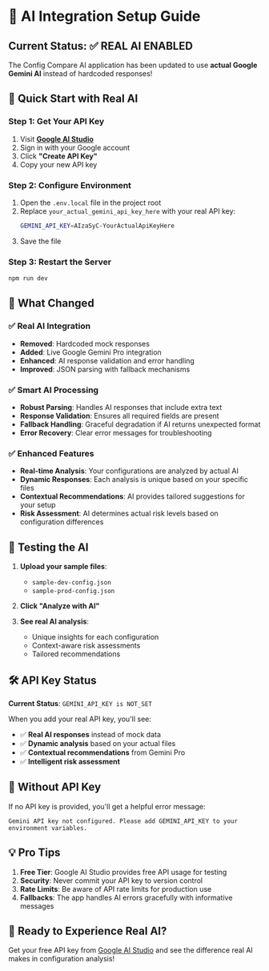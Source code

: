 # 🤖 AI Integration Setup Guide

## Current Status: ✅ REAL AI ENABLED

The Config Compare AI application has been updated to use **actual Google Gemini AI** instead of hardcoded responses!

## 🚀 Quick Start with Real AI

### Step 1: Get Your API Key
1. Visit **[Google AI Studio](https://makersuite.google.com/app/apikey)**
2. Sign in with your Google account
3. Click **"Create API Key"**
4. Copy your new API key

### Step 2: Configure Environment
1. Open the `.env.local` file in the project root
2. Replace `your_actual_gemini_api_key_here` with your real API key:
   ```bash
   GEMINI_API_KEY=AIzaSyC-YourActualApiKeyHere
   ```
3. Save the file

### Step 3: Restart the Server
```bash
npm run dev
```

## 🔄 What Changed

### ✅ **Real AI Integration**
- **Removed**: Hardcoded mock responses
- **Added**: Live Google Gemini Pro integration
- **Enhanced**: AI response validation and error handling
- **Improved**: JSON parsing with fallback mechanisms

### ✅ **Smart AI Processing**
- **Robust Parsing**: Handles AI responses that include extra text
- **Response Validation**: Ensures all required fields are present
- **Fallback Handling**: Graceful degradation if AI returns unexpected format
- **Error Recovery**: Clear error messages for troubleshooting

### ✅ **Enhanced Features**
- **Real-time Analysis**: Your configurations are analyzed by actual AI
- **Dynamic Responses**: Each analysis is unique based on your specific files
- **Contextual Recommendations**: AI provides tailored suggestions for your setup
- **Risk Assessment**: AI determines actual risk levels based on configuration differences

## 🧪 Testing the AI

1. **Upload your sample files**:
   - `sample-dev-config.json`
   - `sample-prod-config.json`

2. **Click "Analyze with AI"**

3. **See real AI analysis**:
   - Unique insights for each configuration
   - Context-aware risk assessments
   - Tailored recommendations

## 🛠 API Key Status

**Current Status**: `GEMINI_API_KEY is NOT_SET`

When you add your real API key, you'll see:
- ✅ **Real AI responses** instead of mock data
- ✅ **Dynamic analysis** based on your actual files
- ✅ **Contextual recommendations** from Gemini Pro
- ✅ **Intelligent risk assessment**

## 🚫 Without API Key

If no API key is provided, you'll get a helpful error message:
```
Gemini API key not configured. Please add GEMINI_API_KEY to your environment variables.
```

## 💡 Pro Tips

1. **Free Tier**: Google AI Studio provides free API usage for testing
2. **Security**: Never commit your API key to version control
3. **Rate Limits**: Be aware of API rate limits for production use
4. **Fallbacks**: The app handles AI errors gracefully with informative messages

## 🎯 Ready to Experience Real AI?

Get your free API key from [Google AI Studio](https://makersuite.google.com/app/apikey) and see the difference real AI makes in configuration analysis!